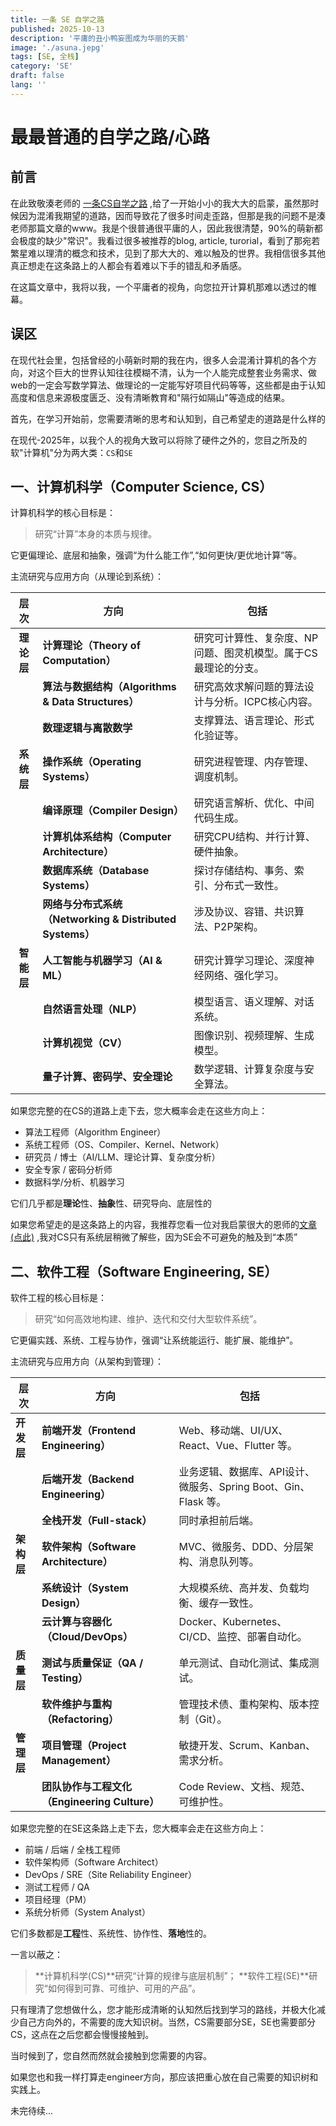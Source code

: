 ```yaml
---
title: 一条 SE 自学之路
published: 2025-10-13
description: '平庸的丑小鸭妄图成为华丽的天鹅'
image: './asuna.jepg'
tags: [SE, 全栈]
category: 'SE'
draft: false 
lang: ''
---
```

# 最最普通的自学之路/心路

## 前言

在此致敬湊老师的 [一条CS自学之路](https://asukaminato.notion.site/CS-4b9f59acd3a64bf8916f834d0c7f25ea#f4345eee71bc4f69bf6e3c307c448613) ,给了一开始小小的我大大的启蒙，虽然那时候因为混淆我期望的道路，因而导致花了很多时间走歪路，但那是我的问题不是湊老师那篇文章的www。我是个很普通很平庸的人，因此我很清楚，90%的萌新都会极度的缺少"常识"。我看过很多被推荐的blog, article, turorial，看到了那宛若繁星难以理清的概念和技术，见到了那大大的、难以触及的世界。我相信很多其他真正想走在这条路上的人都会有着难以下手的错乱和矛盾感。

在这篇文章中，我将以我，一个平庸者的视角，向您拉开计算机那难以透过的帷幕。

## 误区

在现代社会里，包括曾经的小萌新时期的我在内，很多人会混淆计算机的各个方向，对这个巨大的世界认知往往模糊不清，认为一个人能完成整套业务需求、做web的一定会写数学算法、做理论的一定能写好项目代码等等，这些都是由于认知高度和信息来源极度匮乏、没有清晰教育和"隔行如隔山"等造成的结果。

首先，在学习开始前，您需要清晰的思考和认知到，自己希望走的道路是什么样的

在现代-2025年，以我个人的视角大致可以将除了硬件之外的，您目之所及的软"计算机"分为两大类：`CS`和`SE`

## 一、计算机科学（Computer Science, CS）

计算机科学的核心目标是：

> 研究“计算”本身的本质与规律。

它更偏理论、底层和抽象，强调“为什么能工作”,“如何更快/更优地计算”等。

主流研究与应用方向（从理论到系统）：

|    层次    | 方向                                                     | 包括                                                         |
| :--------: | -------------------------------------------------------- | ------------------------------------------------------------ |
| **理论层** | **计算理论（Theory of Computation）**                    | 研究可计算性、复杂度、NP问题、图灵机模型。属于CS最理论的分支。 |
|            | **算法与数据结构（Algorithms & Data Structures）**       | 研究高效求解问题的算法设计与分析。ICPC核心内容。             |
|            | **数理逻辑与离散数学**                                   | 支撑算法、语言理论、形式化验证等。                           |
| **系统层** | **操作系统（Operating Systems）**                        | 研究进程管理、内存管理、调度机制。                           |
|            | **编译原理（Compiler Design）**                          | 研究语言解析、优化、中间代码生成。                           |
|            | **计算机体系结构（Computer Architecture）**              | 研究CPU结构、并行计算、硬件抽象。                            |
|            | **数据库系统（Database Systems）**                       | 探讨存储结构、事务、索引、分布式一致性。                     |
|            | **网络与分布式系统（Networking & Distributed Systems）** | 涉及协议、容错、共识算法、P2P架构。                          |
| **智能层** | **人工智能与机器学习（AI & ML）**                        | 研究计算学习理论、深度神经网络、强化学习。                   |
|            | **自然语言处理（NLP）**                                  | 模型语言、语义理解、对话系统。                               |
|            | **计算机视觉（CV）**                                     | 图像识别、视频理解、生成模型。                               |
|            | **量子计算、密码学、安全理论**                           | 数学逻辑、计算复杂度与安全算法。                             |

如果您完整的在CS的道路上走下去，您大概率会走在这些方向上：

- 算法工程师（Algorithm Engineer）
- 系统工程师（OS、Compiler、Kernel、Network）
- 研究员 / 博士（AI/LLM、理论计算、复杂度分析）
- 安全专家 / 密码分析师
- 数据科学/分析、机器学习

它们几乎都是**理论**性、**抽象**性、研究导向、底层性的

如果您希望走的是这条路上的内容，我推荐您看一位对我启蒙很大的恩师的[文章(点此)](https://asukaminato.notion.site/CS-4b9f59acd3a64bf8916f834d0c7f25ea#f4345eee71bc4f69bf6e3c307c448613) ,我对CS只有系统层稍微了解些，因为SE会不可避免的触及到“本质”

## 二、软件工程（Software Engineering, SE）

软件工程的核心目标是：

> 研究“如何高效地构建、维护、迭代和交付大型软件系统”。

它更偏实践、系统、工程与协作，强调“让系统能运行、能扩展、能维护”。

主流研究与应用方向（从架构到管理）：

| 层次       | 方向                                          | 包括                                                         |
| ---------- | --------------------------------------------- | ------------------------------------------------------------ |
| **开发层** | **前端开发（Frontend Engineering）**          | Web、移动端、UI/UX、React、Vue、Flutter 等。                 |
|            | **后端开发（Backend Engineering）**           | 业务逻辑、数据库、API设计、微服务、Spring Boot、Gin、Flask 等。 |
|            | **全栈开发（Full-stack）**                    | 同时承担前后端。                                             |
| **架构层** | **软件架构（Software Architecture）**         | MVC、微服务、DDD、分层架构、消息队列等。                     |
|            | **系统设计（System Design）**                 | 大规模系统、高并发、负载均衡、缓存一致性。                   |
|            | **云计算与容器化（Cloud/DevOps）**            | Docker、Kubernetes、CI/CD、监控、部署自动化。                |
| **质量层** | **测试与质量保证（QA / Testing）**            | 单元测试、自动化测试、集成测试。                             |
|            | **软件维护与重构（Refactoring）**             | 管理技术债、重构架构、版本控制（Git）。                      |
| **管理层** | **项目管理（Project Management）**            | 敏捷开发、Scrum、Kanban、需求分析。                          |
|            | **团队协作与工程文化（Engineering Culture）** | Code Review、文档、规范、可维护性。                          |

如果您完整的在SE这条路上走下去，您大概率会走在这些方向上：

- 前端 / 后端 / 全栈工程师
- 软件架构师（Software Architect）
- DevOps / SRE（Site Reliability Engineer）
- 测试工程师 / QA
- 项目经理（PM）
- 系统分析师（System Analyst）

它们多数都是**工程**性、系统性、协作性、**落地**性的。

一言以蔽之：

> **计算机科学(CS)**研究“计算的规律与底层机制”；
>  **软件工程(SE)**研究“如何得到可靠、可维护、可用的产品”。

只有理清了您想做什么，您才能形成清晰的认知然后找到学习的路线，并极大化减少自己方向外的，不需要的庞大知识树。当然，CS需要部分SE，SE也需要部分CS，这点在之后您都会慢慢接触到。

当时候到了，您自然而然就会接触到您需要的内容。

如果您也和我一样打算走engineer方向，那应该把重心放在自己需要的知识树和实践上。

未完待续...